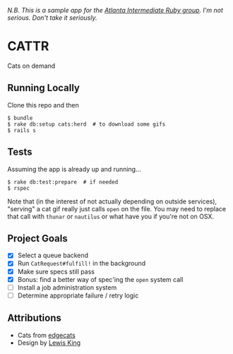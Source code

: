 _N.B. This is a sample app for the [Atlanta Intermediate Ruby group](https://gist.github.com/jamesdabbs/9555346). I'm not serious. Don't take it seriously._

CATTR
=====

Cats on demand

## Running Locally

Clone this repo and then

```
$ bundle
$ rake db:setup cats:herd  # to download some gifs
$ rails s
```

## Tests

Assuming the app is already up and running…

```
$ rake db:test:prepare  # if needed
$ rspec
```

Note that (in the interest of not actually depending on outside services), "serving" a cat gif really just calls `open` on the file. You may need to replace that call with `thunar` or `nautilus` or what have you if you're not on OSX.

## Project Goals

* [x] Select a queue backend
* [x] Run `CatRequest#fulfill!` in the background
* [x] Make sure specs still pass
* [x] Bonus: find a better way of spec'ing the `open` system call
* [ ] Install a job administration system
* [ ] Determine appropriate failure / retry logic

## Attributions

* Cats from [edgecats](http://edgecats.net)
* Design by [Lewis King](http://lewisking.net/)
